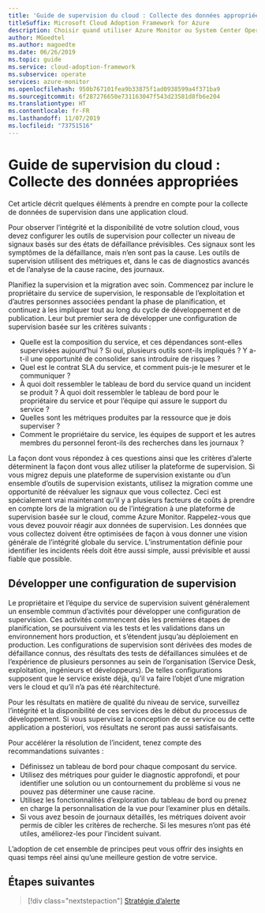 ```yaml
---
title: 'Guide de supervision du cloud : Collecte des données appropriées'
titleSuffix: Microsoft Cloud Adoption Framework for Azure
description: Choisir quand utiliser Azure Monitor ou System Center Operations Manager dans Microsoft Azure
author: MGoedtel
ms.author: magoedte
ms.date: 06/26/2019
ms.topic: guide
ms.service: cloud-adoption-framework
ms.subservice: operate
services: azure-monitor
ms.openlocfilehash: 950b767101fea9b33875f1ad0938599a4f371ba9
ms.sourcegitcommit: 6f287276650e731163047f543d23581d8fb6e204
ms.translationtype: HT
ms.contentlocale: fr-FR
ms.lasthandoff: 11/07/2019
ms.locfileid: "73751516"
---
```

# <a name="cloud-monitoring-guide-collect-the-right-data"></a>Guide de supervision du cloud : Collecte des données appropriées

Cet article décrit quelques éléments à prendre en compte pour la collecte de données de supervision dans une application cloud.

Pour observer l’intégrité et la disponibilité de votre solution cloud, vous devez configurer les outils de supervision pour collecter un niveau de signaux basés sur des états de défaillance prévisibles. Ces signaux sont les symptômes de la défaillance, mais n’en sont pas la cause. Les outils de supervision utilisent des métriques et, dans le cas de diagnostics avancés et de l’analyse de la cause racine, des journaux.

Planifiez la supervision et la migration avec soin. Commencez par inclure le propriétaire du service de supervision, le responsable de l’exploitation et d’autres personnes associées pendant la phase de planification, et continuez à les impliquer tout au long du cycle de développement et de publication. Leur but premier sera de développer une configuration de supervision basée sur les critères suivants :

- Quelle est la composition du service, et ces dépendances sont-elles supervisées aujourd’hui ? Si oui, plusieurs outils sont-ils impliqués ? Y a-t-il une opportunité de consolider sans introduire de risques ?
- Quel est le contrat SLA du service, et comment puis-je le mesurer et le communiquer ?
- À quoi doit ressembler le tableau de bord du service quand un incident se produit ? À quoi doit ressembler le tableau de bord pour le propriétaire du service et pour l’équipe qui assure le support du service ?
- Quelles sont les métriques produites par la ressource que je dois superviser ?  
- Comment le propriétaire du service, les équipes de support et les autres membres du personnel feront-ils des recherches dans les journaux ?

La façon dont vous répondez à ces questions ainsi que les critères d’alerte déterminent la façon dont vous allez utiliser la plateforme de supervision. Si vous migrez depuis une plateforme de supervision existante ou d’un ensemble d’outils de supervision existants, utilisez la migration comme une opportunité de réévaluer les signaux que vous collectez. Ceci est spécialement vrai maintenant qu’il y a plusieurs facteurs de coûts à prendre en compte lors de la migration ou de l’intégration à une plateforme de supervision basée sur le cloud, comme Azure Monitor. Rappelez-vous que vous devez pouvoir réagir aux données de supervision. Les données que vous collectez doivent être optimisées de façon à vous donner une vision générale de l’intégrité globale du service. L’instrumentation définie pour identifier les incidents réels doit être aussi simple, aussi prévisible et aussi fiable que possible.

## <a name="develop-a-monitoring-configuration"></a>Développer une configuration de supervision

Le propriétaire et l’équipe du service de supervision suivent généralement un ensemble commun d’activités pour développer une configuration de supervision. Ces activités commencent dès les premières étapes de planification, se poursuivent via les tests et les validations dans un environnement hors production, et s’étendent jusqu’au déploiement en production. Les configurations de supervision sont dérivées des modes de défaillance connus, des résultats des tests de défaillances simulées et de l’expérience de plusieurs personnes au sein de l’organisation (Service Desk, exploitation, ingénieurs et développeurs). De telles configurations supposent que le service existe déjà, qu’il va faire l’objet d’une migration vers le cloud et qu’il n’a pas été réarchitecturé.

Pour les résultats en matière de qualité du niveau de service, surveillez l’intégrité et la disponibilité de ces services dès le début du processus de développement. Si vous supervisez la conception de ce service ou de cette application a posteriori, vos résultats ne seront pas aussi satisfaisants.

Pour accélérer la résolution de l’incident, tenez compte des recommandations suivantes :

- Définissez un tableau de bord pour chaque composant du service.
- Utilisez des métriques pour guider le diagnostic approfondi, et pour identifier une solution ou un contournement du problème si vous ne pouvez pas déterminer une cause racine.
- Utilisez les fonctionnalités d’exploration du tableau de bord ou prenez en charge la personnalisation de la vue pour l’examiner plus en détails.
- Si vous avez besoin de journaux détaillés, les métriques doivent avoir permis de cibler les critères de recherche. Si les mesures n’ont pas été utiles, améliorez-les pour l’incident suivant.

L’adoption de cet ensemble de principes peut vous offrir des insights en quasi temps réel ainsi qu’une meilleure gestion de votre service.

## <a name="next-steps"></a>Étapes suivantes

> [!div class="nextstepaction"]
> [Stratégie d’alerte](./alerting.md)
